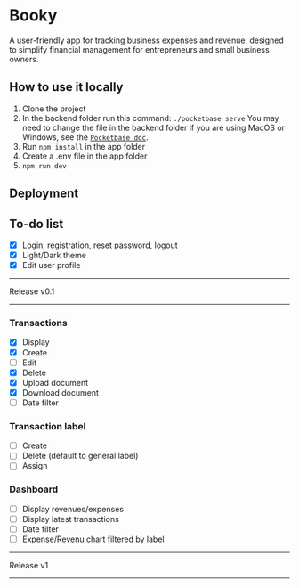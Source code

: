 # Booky
A user-friendly app for tracking business expenses and revenue, designed to simplify financial management for entrepreneurs and small business owners.

## How to use it locally
1. Clone the project 
2. In the backend folder run this command:
```./pocketbase serve``` You may need to change the file in the backend folder if you are using MacOS or Windows, see the [`Pocketbase doc`](https://pocketbase.io/docs/).
3. Run ```npm install``` in the app folder
4. Create a .env file in the app folder
5. ```npm run dev```

## Deployment

## To-do list
- [x] Login, registration, reset password, logout
- [x] Light/Dark theme
- [x] Edit user profile
***
Release v0.1
***
### Transactions
- [x] Display
- [x] Create
- [ ] Edit
- [x] Delete
- [x] Upload document
- [x] Download document
- [ ] Date filter
### Transaction label
- [ ] Create
- [ ] Delete (default to general label)
- [ ] Assign
### Dashboard
- [ ] Display revenues/expenses
- [ ] Display latest transactions
- [ ] Date filter
- [ ] Expense/Revenu chart filtered by label
***
Release v1
***